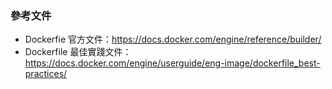 ### 參考文件

* Dockerfie 官方文件：<https://docs.docker.com/engine/reference/builder/>
* Dockerfile 最佳實踐文件：<https://docs.docker.com/engine/userguide/eng-image/dockerfile_best-practices/>

